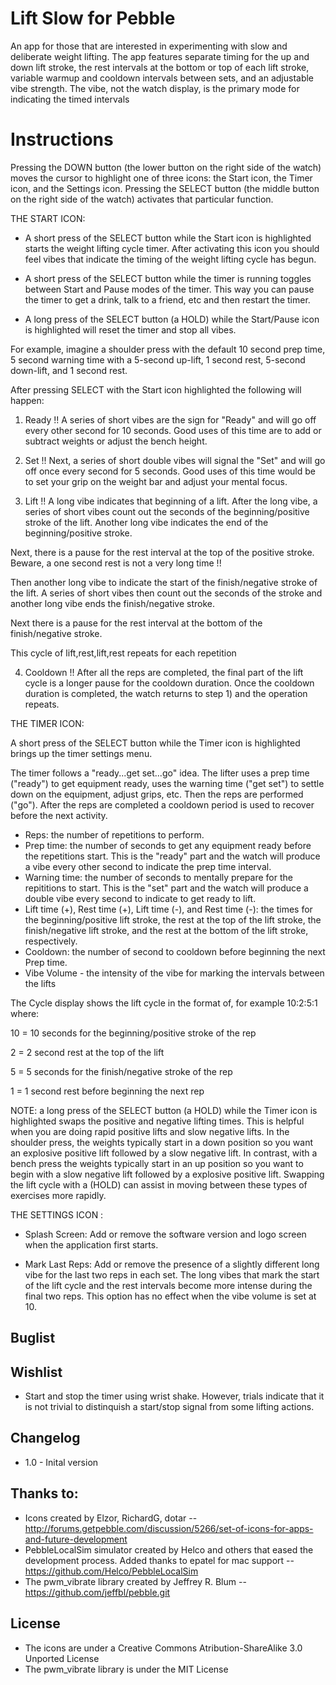 
Lift Slow for Pebble
====================

An app for those that are interested in experimenting with slow and deliberate weight lifting. The app features separate timing for the up and down lift stroke, the rest intervals at the bottom or top of each lift stroke, variable warmup and cooldown intervals between sets, and an adjustable vibe strength. The vibe, not the watch display, is the primary mode for indicating the timed intervals

Instructions
============

Pressing the DOWN button (the lower button on the right side of the watch) moves the cursor to highlight one of three icons: the Start icon, the Timer icon, and the Settings icon. Pressing the SELECT button (the middle button on the right side of the watch) activates that particular function.

THE START ICON:

+ A short press of the SELECT button while the Start icon is highlighted starts the weight lifting cycle timer. After activating this icon you should feel vibes that indicate the timing of the weight lifting cycle has begun. 

+ A short press of the SELECT button while the timer is running toggles between Start and Pause modes of the timer. This way you can pause the timer to get a drink, talk to a friend, etc and then restart the timer.

+ A long press of the SELECT button (a HOLD) while the Start/Pause icon is highlighted will reset the timer and stop all vibes.

For example, imagine a shoulder press with the default 10 second prep time, 5 second warning time with a 5-second up-lift, 1 second rest, 5-second down-lift, and 1 second rest. 

After pressing SELECT with the Start icon highlighted the following will happen:

1) Ready !!
A series of short vibes are the sign for "Ready" and will go off every other second for 10 seconds. Good uses of this time are to add or subtract weights or adjust the bench height.

2) Set !!
Next, a series of short double vibes will signal the "Set" and will go off once every second for 5 seconds.  Good uses of this time would be to set your grip on the weight bar and adjust your mental focus.

3) Lift !!
A long vibe indicates that beginning of a lift. After the long vibe, a series of short vibes count out the seconds of the beginning/positive stroke of the lift. Another long vibe indicates the end of the beginning/positive stroke.  

Next, there is a pause for the rest interval at the top of the positive stroke. Beware, a one second rest is not a very long time !!

Then another long vibe to indicate the start of the finish/negative stroke of the lift.  A series of short vibes then count out the seconds of the stroke and another long vibe ends the finish/negative stroke.

Next there is a pause for the rest interval at the bottom of the finish/negative stroke.

This cycle of lift,rest,lift,rest repeats for each repetition

4) Cooldown !!
After all the reps are completed, the final part of the lift cycle is a longer pause for the cooldown duration. Once the cooldown duration is completed, the watch returns to step 1) and the operation repeats.

THE TIMER ICON:

A short press of the SELECT button while the Timer icon is highlighted brings up the timer settings menu.

The timer follows a "ready...get set...go" idea.  The lifter uses a prep time ("ready") to get equipment ready, uses the warning time ("get set") to settle down on the equipment, adjust grips, etc.  Then the reps are performed  ("go").  After the reps are completed a cooldown period is used to recover before the next activity. 

+ Reps: the number of repetitions to perform. 
+ Prep time: the number of seconds to get any equipment ready before the repetitions start. This is the "ready" part and the watch will produce a vibe every other second to indicate the prep time interval.
+ Warning time: the number of seconds to mentally prepare for the repititions to start. This is the "set" part and the watch will produce a double vibe every second to indicate to get ready to lift.
+ Lift time (+), Rest time (+), Lift time (-), and Rest time (-): the times for the beginning/positive lift stroke, the rest at the top of the lift stroke, the finish/negative lift stroke, and the rest at the bottom of the lift stroke, respectively.
+ Cooldown: the number of second to cooldown before beginning the next Prep time. 
+ Vibe Volume - the intensity of the vibe for marking the intervals between the lifts

The Cycle display shows the lift cycle in the format of, for example 10:2:5:1 where:

 10 = 10 seconds for the beginning/positive stroke of the rep
 
  2 = 2 second rest at the top of the lift
  
  5 = 5 seconds for the finish/negative stroke of the rep
  
  1 = 1 second rest before beginning the next rep

NOTE: a long press of the SELECT button (a HOLD) while the Timer icon is highlighted swaps the positive and negative lifting times.  This is helpful when you are doing rapid positive lifts and slow negative lifts. In the shoulder press, the weights typically start in a down position so you want an explosive positive lift followed by a slow negative lift. In contrast, with a bench press the weights typically start in an up position so you want to begin with a slow negative lift followed by a explosive positive lift.  Swapping the lift cycle with a (HOLD) can assist in moving between these types of exercises more rapidly.

THE SETTINGS ICON :

+ Splash Screen: Add or remove the software version and logo screen when the application first starts.

+ Mark Last Reps: Add or remove the presence of a slightly different long vibe for the last two reps in each set. The long vibes that mark the start of the lift cycle and the rest intervals become more intense during the final two reps.  This option has no effect when the vibe volume is set at 10.


## Buglist

## Wishlist
+ Start and stop the timer using wrist shake. However, trials indicate that it is not trivial to distinquish a start/stop signal from some lifting actions.

## Changelog
+ 1.0 - Inital version

## Thanks to:
+ Icons created by Elzor, RichardG, dotar -- http://forums.getpebble.com/discussion/5266/set-of-icons-for-apps-and-future-development
+ PebbleLocalSim simulator created by Helco and others that eased the development process. Added thanks to epatel for mac support -- https://github.com/Helco/PebbleLocalSim
+ The pwm_vibrate library created by Jeffrey R. Blum -- https://github.com/jeffbl/pebble.git
 

## License
+ The icons are under a Creative Commons Atribution-ShareAlike 3.0 Unported License
+ The pwm_vibrate library is under the MIT License 
